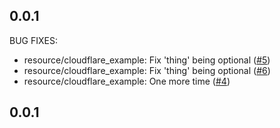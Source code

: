 ## 0.0.1

BUG FIXES:

* resource/cloudflare_example: Fix 'thing' being optional ([#5](https://github.com/cloudflare/terraform-provider-cloudflare/issues/5))
* resource/cloudflare_example: Fix 'thing' being optional ([#6](https://github.com/cloudflare/terraform-provider-cloudflare/issues/6))
* resource/cloudflare_example: One more time ([#4](https://github.com/cloudflare/terraform-provider-cloudflare/issues/4))

## 0.0.1
